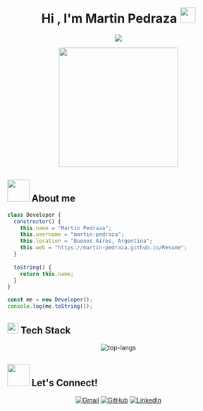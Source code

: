 <h1 align="center">Hi , I'm Martin Pedraza <img src="https://media.giphy.com/media/hvRJCLFzcasrR4ia7z/giphy.gif" width="35"></h1>

<p align="center">
  <img src="https://readme-typing-svg.herokuapp.com?font=Time+New+Roman&color=%23C8BE25&size=25&center=true&vCenter=true&width=600&height=100&lines=Expert+in+web+development;Passionate+about+programming+❤️;Committed+to+continuous+learning">
</p>
</p>
<p align='center'>
<img src="https://media.giphy.com/media/QvpqTCiEcwtvx6wwJK/giphy.gif" width="270" height="270" frameBorder="0" class="giphy-embed" allowFullScreen></img></p>

## <picture><img src = "https://github.com/7oSkaaa/7oSkaaa/blob/main/Images/about_me.gif?raw=true" width = 50px></picture> About me

```js
class Developer {
  constructor() {
    this.name = "Martin Pedraza";
    this.username = "martin-pedraza";
    this.location = "Buenos Aires, Argentina";
    this.web = "https://martin-pedraza.github.io/Resume";
  }
  
  toString() {
    return this.name;
  }
}

const me = new Developer();
console.log(me.toString());

```

<!--
## 🚀 Featured Projects

[![ReadMe Card](https://github-readme-stats.vercel.app/api/pin/?username=martin-pedraza&repo=ClinicaOnline)](https://github.com/martin-pedraza/ClinicaOnline)
[![ReadMe Card](https://github-readme-stats.vercel.app/api/pin/?username=martin-pedraza&repo=GameRoom)](https://github.com/martin-pedraza/GameRoom)
-->

## <img src="https://media2.giphy.com/media/QssGEmpkyEOhBCb7e1/giphy.gif?cid=ecf05e47a0n3gi1bfqntqmob8g9aid1oyj2wr3ds3mg700bl&rid=giphy.gif" width ="25"><b> Tech Stack</b>

<p align="center">
  <img src="https://github-readme-stats.vercel.app/api/top-langs/?username=martin-pedraza&layout=compact&theme=dark" alt="top-langs" />
</p>

## <img src='https://raw.githubusercontent.com/ShahriarShafin/ShahriarShafin/main/Assets/handshake.gif' width="50px" height="50px"> Let's Connect!

<p align="center">
	<a href="mailto:pedraza.martindiego@gmail.com"><img src="https://img.icons8.com/bubbles/50/000000/gmail.png" alt="Gmail"/></a>
	<a href="https://github.com/martin-pedraza"><img src="https://img.icons8.com/bubbles/50/000000/github.png" alt="GitHub"/></a>
	<a href="https://www.linkedin.com/in/pedraza-martindiego"><img src="https://img.icons8.com/bubbles/50/000000/linkedin.png" alt="LinkedIn"/></a>
</p>

<!--
<p align="center">
  <img src="https://raw.githubusercontent.com/bornmay/bornmay/Update/svg/Bottom.svg" alt="Github Stats" />
</p>
-->

<!--<p align="center"> 
  Visitor count<br>
  <img src="https://profile-counter.glitch.me/martin-pedraza/count.svg" />
</p>-->
